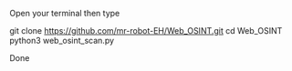 Open your terminal then type

 git clone https://github.com/mr-robot-EH/Web_OSINT.git
 cd Web_OSINT
 python3 web_osint_scan.py

 Done
